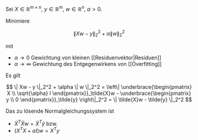 Sei $X \in \mathbb{R}^{m \times n}$, $y \in \mathbb{R}^m$, $w \in \mathbb{R}^n$, $\alpha \gt 0$.

Minimiere

$$
	\| Xw - y \|_2^2 + \alpha \| w \|_2^2
$$

mit
- $\alpha \to 0$ Gewichtung von kleinen [[Residuenvektor|Residuen]]
- $\alpha \to \infty$ Gewichtung des Entgegenwirkens von [[Overfitting]]

Es gilt

$$
	\| Xw - y \|_2^2 + \alpha \| w \|_2^2 = \left\| \underbrace{\begin{pmatrix}
		X \\
		\sqrt{\alpha} I
	\end{pmatrix}}_\tilde{X}w - \underbrace{\begin{pmatrix}
		y \\
		0
	\end{pmatrix}}_\tilde{y} \right\|_2^2 = \| \tilde{X}w - \tilde{y} \|_2^2
$$

Das zu lösende Normalgleichungssystem ist
- $\tilde{X}^T\tilde{X}w = \tilde{X}^T\tilde{y}$ bzw.
- $(X^TX + \alpha I)w = X^Ty$